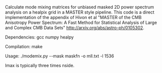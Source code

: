 Calculate mode mixing matrices for unbiased masked 2D power spectrum analysis on a healpix grid in a MASTER style pipeline.  This code is a direct implementation of the appendix of Hivon et al "MASTER of the CMB Anisotropy Power Spectrum: A Fast Method for Statistical Analysis of Large and Complex CMB Data Sets" http://arxiv.org/abs/astro-ph/0105302.

Dependencies:
gcc
numpy
healpy

Compilation:
make

Usage:
./modemix.py --mask maskfn -o mll.txt -l 1536

lmax is typically three times nside.

